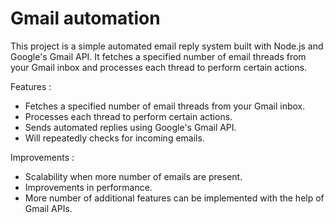 
# Gmail automation


This project is a simple automated email reply system built with Node.js and Google's Gmail API. It fetches a specified number of email threads from your Gmail inbox and processes each thread to perform certain actions.

Features :

* Fetches a specified number of email threads from your Gmail inbox.
* Processes each thread to perform certain actions.
* Sends automated replies using Google's Gmail API.
* Will repeatedly checks for incoming emails.

Improvements :

* Scalability when more number of emails are present.
* Improvements in performance.
* More number of additional features can be implemented with the help of Gmail APIs.
